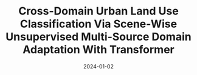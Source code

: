 ---
title: "Cross-Domain Urban Land Use Classification Via Scene-Wise Unsupervised Multi-Source Domain Adaptation With Transformer"
authors: "Li M, Zhang C, Zhao W, Zhou W"
date: 2024-01-02
venue: "IEEE Journal of Selected Topics in Applied Earth Observations and Remote Sensing"
journal_type: "Journal Article"
citation: "Li M, Zhang C, Zhao W, Zhou W. Cross-Domain Urban Land Use Classification Via Scene-Wise Unsupervised Multi-Source Domain Adaptation With Transformer[J]. IEEE Journal of Selected Topics in Applied Earth Observations and Remote Sensing, 2024."
--- 